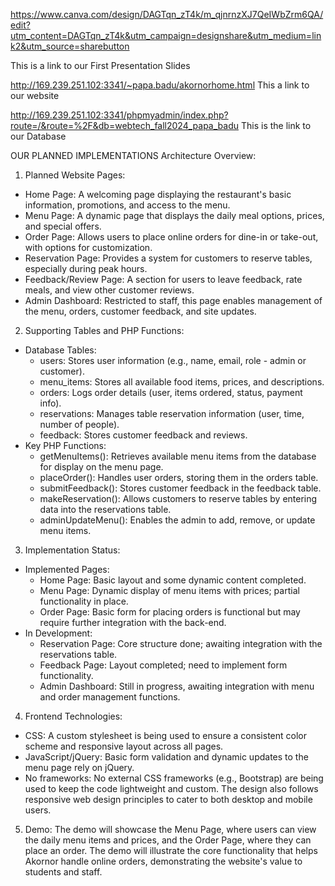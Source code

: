 https://www.canva.com/design/DAGTqn_zT4k/m_qjnrnzXJ7QeIWbZrm6QA/edit?utm_content=DAGTqn_zT4k&utm_campaign=designshare&utm_medium=link2&utm_source=sharebutton

This is a link to our First Presentation Slides 

http://169.239.251.102:3341/~papa.badu/akornorhome.html
This a link to our website 

http://169.239.251.102:3341/phpmyadmin/index.php?route=/&route=%2F&db=webtech_fall2024_papa_badu
This is the link to our Database 

OUR PLANNED IMPLEMENTATIONS
Architecture Overview:
1. Planned Website Pages:
* Home Page: A welcoming page displaying the restaurant's basic information, promotions, and access to the menu.
* Menu Page: A dynamic page that displays the daily meal options, prices, and special offers.
* Order Page: Allows users to place online orders for dine-in or take-out, with options for customization.
* Reservation Page: Provides a system for customers to reserve tables, especially during peak hours.
* Feedback/Review Page: A section for users to leave feedback, rate meals, and view other customer reviews.
* Admin Dashboard: Restricted to staff, this page enables management of the menu, orders, customer feedback, and site updates.
2. Supporting Tables and PHP Functions:
* Database Tables:
    * users: Stores user information (e.g., name, email, role - admin or customer).
    * menu_items: Stores all available food items, prices, and descriptions.
    * orders: Logs order details (user, items ordered, status, payment info).
    * reservations: Manages table reservation information (user, time, number of people).
    * feedback: Stores customer feedback and reviews.
* Key PHP Functions:
    * getMenuItems(): Retrieves available menu items from the database for display on the menu page.
    * placeOrder(): Handles user orders, storing them in the orders table.
    * submitFeedback(): Stores customer feedback in the feedback table.
    * makeReservation(): Allows customers to reserve tables by entering data into the reservations table.
    * adminUpdateMenu(): Enables the admin to add, remove, or update menu items.
3. Implementation Status:
* Implemented Pages:
    * Home Page: Basic layout and some dynamic content completed.
    * Menu Page: Dynamic display of menu items with prices; partial functionality in place.
    * Order Page: Basic form for placing orders is functional but may require further integration with the back-end.
* In Development:
    * Reservation Page: Core structure done; awaiting integration with the reservations table.
    * Feedback Page: Layout completed; need to implement form functionality.
    * Admin Dashboard: Still in progress, awaiting integration with menu and order management functions.
4. Frontend Technologies:
* CSS: A custom stylesheet is being used to ensure a consistent color scheme and responsive layout across all pages.
* JavaScript/jQuery: Basic form validation and dynamic updates to the menu page rely on jQuery.
* No frameworks: No external CSS frameworks (e.g., Bootstrap) are being used to keep the code lightweight and custom.
The design also follows responsive web design principles to cater to both desktop and mobile users.
5. Demo:
The demo will showcase the Menu Page, where users can view the daily menu items and prices, and the Order Page, where they can place an order. The demo will illustrate the core functionality that helps Akornor handle online orders, demonstrating the website's value to students and staff.
